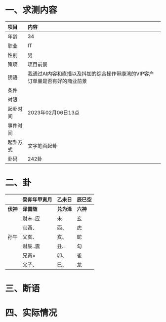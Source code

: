 # 一、求测内容
|项目|内容|
|:-|:-|
|年龄|34|
|职业|IT|
|性别|男|
|策项|项目前景|
|钥语|我通过AI内容和直播以及抖加的综合操作带康湾的VIP客户订单量是否有好的商业前景|
|条件||
|时限||
|起卦时间|2023年02月06日13点|
|事件时间||
|起卦方式|文字笔画起卦|
|卦码|242卦|

# 二、卦
||癸卯年甲寅月|乙未日|辰巳空|
|:-|:-|:-|:-|
|**伏神**|**泽雷随**|**兑为泽**|**六神**|
||财未..应|未..|玄|
||官酉、|酉、|虎|
|孙午|父亥、|亥、|蛇|
||财辰..震|丑..|勾|
||兄寅×|卯、|雀|
||父子、|巳、|龙|


# 三、断语

# 四、实际情况